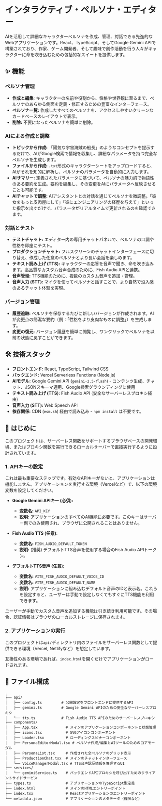 
# インタラクティブ・ペルソナ・エディター

AIを活用して詳細なキャラクターペルソナを作成、管理、対話できる先進的なWebアプリケーションです。React、TypeScript、そしてGoogle Gemini APIで構築されており、作家、ゲーム開発者、そして趣味で創作活動を行う人々がキャラクターに命を吹き込むための包括的なスイートを提供します。

## ✨ 機能

### ペルソナ管理
- **作成と編集:** キャラクターの名前や役割から、性格や世界観に至るまで、ペルソナのあらゆる側面を定義・修正するための豊富なインターフェース。
- **ペルソナ一覧:** 作成したすべてのペルソナを、アクセスしやすいクリーンなカードベースのレイアウトで表示。
- **削除:** 不要になったペルソナを簡単に削除。

### AIによる作成と調整
- **トピックから作成:** 「陽気な宇宙海賊の船長」のようなコンセプトを提示するだけで、AIがGoogle検索で情報を収集し、詳細なパラメータを持つ完全なペルソナを生成します。
- **ファイルから作成:** `.txt`形式のキャラクターシートをアップロードすると、AIがそれを知的に解析し、ペルソナのパラメータを自動的に入力します。
- **AIサマリー:** 定義されたパラメータに基づいて、ペルソナの魅力的で物語性のある要約を生成。要約を編集し、その変更をAIにパラメータへ反映させることも可能です。
- **AIチャットで調整:** AIアシスタントとの対話を通じてペルソナを微調整。「彼女をもっと皮肉屋にして」「彼にエンジニアリングの経歴を与えて」といった指示を出すだけで、パラメータがリアルタイムで更新されるのを確認できます。

### 対話とテスト
- **テストチャット:** エディター内の専用チャットパネルで、ペルソナの口調や性格を即座にテスト。
- **プロダクションチャット:** フルスクリーンのチャットインターフェースに切り替え、作成した任意のペルソナとより長い会話を楽しめます。
- **テキスト読み上げ (TTS):** キャラクターの応答を音声で聞き、命を吹き込みます。高品質なカスタム音声合成のために、Fish Audio APIと連携。
- **音声管理:** TTS機能のために、複数のカスタム音声を追加・管理。
- **音声入力 (STT):** マイクを使ってペルソナと話すことで、より自然で没入感のあるチャット体験を実現。

### バージョン管理
- **履歴追跡:** ペルソナを保存するたびに新しいバージョンが作成されます。AIが変更点の簡潔な要約（例：「性格をより皮肉なものに調整」）を生成します。
- **変更の復元:** バージョン履歴を簡単に閲覧し、ワンクリックでペルソナを以前の状態に戻すことができます。

## 🛠️ 技術スタック

- **フロントエンド:** React, TypeScript, Tailwind CSS
- **バックエンド:** Vercel Serverless Functions (Node.js)
- **AIモデル:** Google Gemini API (`gemini-2.5-flash`) - コンテンツ生成、チャット、JSONスキーマ適用、Google検索グラウンディングに使用
- **テキスト読み上げ (TTS):** Fish Audio API (安全なサーバーレスプロキシ経由)
- **音声入力 (STT):** Web Speech API
- **依存関係:** CDN (`esm.sh`) 経由で読み込み - `npm install` は不要です。

## 🚀 はじめに

このプロジェクトは、サーバーレス関数をサポートするブラウザベースの開発環境、またはプロキシ関数を実行できるローカルサーバーで直接実行するように設計されています。

### 1. APIキーの設定

これは最も重要なステップです。有効なAPIキーがないと、アプリケーションは機能しません。アプリケーションを実行する環境（Vercelなど）で、以下の環境変数を設定してください。

- **Google Gemini APIキー (必須):**
  - **変数名:** `API_KEY`
  - **説明:** アプリケーションのすべてのAI機能に必要です。このキーはサーバー側でのみ使用され、ブラウザに公開されることはありません。

- **Fish Audio TTS (任意):**
  - **変数名:** `FISH_AUDIO_DEFAULT_TOKEN`
  - **説明:** (推奨) デフォルトTTS音声を使用する場合のFish Audio APIトークン。
  
- **デフォルトTTS音声 (任意):**
  - **変数名:** `VITE_FISH_AUDIO_DEFAULT_VOICE_ID`
  - **変数名:** `VITE_FISH_AUDIO_DEFAULT_NAME`
  - **説明:** アプリケーションに組み込むデフォルト音声のIDと表示名。これらを設定すると、ユーザーは手動で設定しなくてもすぐにTTS機能を利用できます。

ユーザーが手動でカスタム音声を追加する機能は引き続き利用可能です。その場合、認証情報はブラウザのローカルストレージに保存されます。

### 2. アプリケーションの実行

このプロジェクトは`api/`ディレクトリ内のファイルをサーバーレス関数として提供できる環境（Vercel, Netlifyなど）を想定しています。

互換性のある環境であれば、`index.html`を開くだけでアプリケーションがロードされます。

## 📁 ファイル構成

```
.
├── api/
│   ├── config.ts         # 公開設定をフロントエンドに提供するAPI
│   ├── gemini.ts         # Google Gemini APIのための安全なサーバーレスプロキシ
│   └── tts.ts            # Fish Audio TTS APIのためのサーバーレスプロキシ
├── components/
│   ├── App.tsx             # メインのアプリケーションコンポーネントと状態管理
│   ├── icons.tsx           # SVGアイコンコンポーネント
│   ├── Loader.tsx          # ローディングスピナーコンポーネント
│   ├── PersonaEditorModal.tsx # ペルソナ作成/編集とAIツールのためのコアモーダル
│   ├── PersonaList.tsx     # 作成された全ペルソナのグリッド表示
│   ├── ProductionChat.tsx  # メインのチャットインターフェース
│   └── VoiceManagerModal.tsx # TTS音声認証情報を管理するUI
├── services/
│   └── geminiService.ts    # バックエンドAPIプロキシを呼び出すためのクライアントサイドサービス
├── types.ts                # アプリケーションのTypeScript型定義
├── index.html              # メインのHTMLエントリーポイント
├── index.tsx               # Reactアプリケーションのエントリーポイント
└── metadata.json           # アプリケーションのメタデータ（権限など）
```